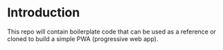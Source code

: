 # Introduction

This repo will contain boilerplate code that can be used as a reference or cloned to build a simple PWA (progressive web app).
